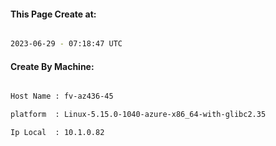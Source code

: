 
   
#### This Page Create at:

```bash

2023-06-29 - 07:18:47 UTC

```

#### Create By Machine:

```bash

Host Name : fv-az436-45

platform  : Linux-5.15.0-1040-azure-x86_64-with-glibc2.35

Ip Local  : 10.1.0.82

```

